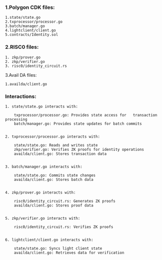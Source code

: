 ### 1.Polygon CDK files:

    1.state/state.go
    2.txprocessor/processor.go
    3.batch/manager.go
    4.lightclient/client.go
    5.contracts/Identity.sol


### 2.RISC0 files:

    1. zkp/prover.go
    2. zkp/verifier.go
    3. risc0/identity_circuit.rs


3.Avail DA files:

    1.availda/client.go

### Interactions:

    1. state/state.go interacts with:

        txprocessor/processor.go: Provides state access for   transaction processing
        batch/manager.go: Provides state updates for batch commits


    2. txprocessor/processor.go interacts with:

        state/state.go: Reads and writes state
        zkp/verifier.go: Verifies ZK proofs for identity operations
        availda/client.go: Stores transaction data


    3. batch/manager.go interacts with:

        state/state.go: Commits state changes
        availda/client.go: Stores batch data


    4. zkp/prover.go interacts with:

        risc0/identity_circuit.rs: Generates ZK proofs
        availda/client.go: Stores proof data


    5. zkp/verifier.go interacts with:

        risc0/identity_circuit.rs: Verifies ZK proofs


    6. lightclient/client.go interacts with:

        state/state.go: Syncs light client state
        availda/client.go: Retrieves data for verification